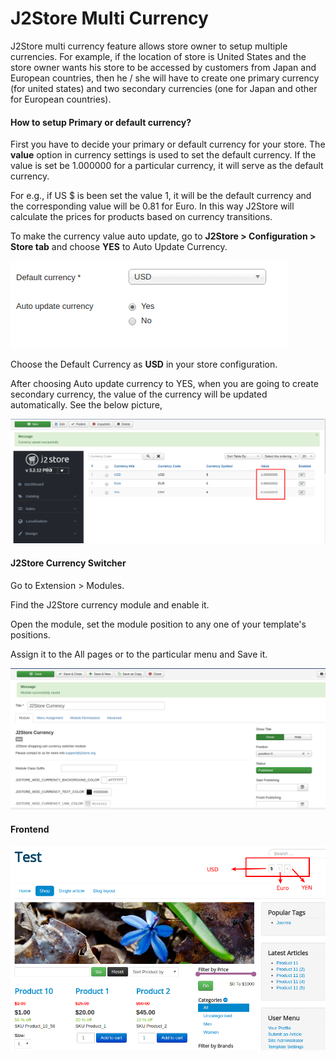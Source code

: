 # J2Store Multi Currency

J2Store multi currency feature allows store owner to setup multiple currencies. For example, if the location of store is  United States and the store owner wants his store to be accessed by customers from Japan and European countries, then he / she will have to create one primary currency (for united states) and two secondary currencies (one for Japan and other for European countries).

#### How to setup Primary or default currency?

First you have to decide your primary or default currency for your store. The **value** option in currency settings is used to set the default currency. If the value is set be 1.000000 for a particular currency, it will serve as the default currency.

For e.g., if US $ is been set the value 1, it will be the default currency and the corresponding value will be 0.81 for Euro. In this way J2Store will calculate the prices for products based on currency transitions.

To make the currency value auto update, go to **J2Store > Configuration > Store tab** and choose **YES** to Auto Update Currency.

![](./assets/images/multi-currency_01.png)

Choose the Default Currency as **USD** in your store configuration.

After choosing Auto update currency to YES, when you are going to create secondary currency, the value of the currency will be updated automatically. See the below picture,

![](./assets/images/multi-currency_02.png)

#### J2Store Currency Switcher

Go to Extension > Modules. 

Find the J2Store currency module and enable it.

Open the module, set the module position to any one of your template's positions.

Assign it to the All pages or to the particular menu and Save it.

![](./assets/images/multi-currency_03.png)

#### Frontend

![](./assets/images/multi-currency_04.png)

